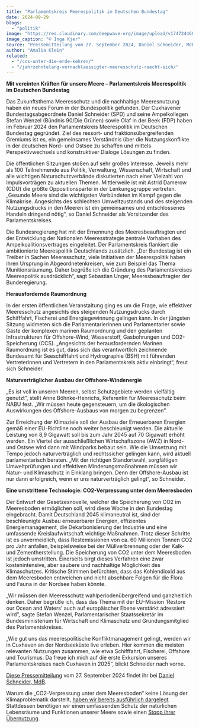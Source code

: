 ```yaml
---
title: "Parlamentskreis Meerespolitik im Deutschen Bundestag"
date: 2024-09-29
blogs: 
  - "politik"
image: "https://res.cloudinary.com/deepwave-org/image/upload/v1747244607/deepwave.org/Parlamentskreis_Meerespolitikc-Inga-Kjer-5.jpg"
image_caption: "© Inga Kjer"
source: "Pressemitteilung vom 27. September 2024, Daniel Schneider, MdB"
author: "Amalia Klein"
related: 
  - "/ccs-unter-die-erde-kehren/"
  - "/jahrzehntelang-vernachlaessigter-meeresschutz-raecht-sich/"
---
```


**Mit vereinten Kräften für unsere Meere – Parlamentskreis Meerespolitik im Deutschen Bundestag**

Das Zukunftsthema Meeresschutz und die nachhaltige Meeresnutzung haben ein neues Forum in der Bundespolitik gefunden. Der Cuxhavener Bundestagsabgeordnete Daniel Schneider (SPD) und seine Ampelkollegen Stefan Wenzel (Bündnis 90/Die Grünen) sowie Olaf in der Beek (FDP) haben im Februar 2024 den Parlamentskreis Meerespolitik im Deutschen Bundestag gegründet. Ziel des ressort- und fraktionsübergreifenden Gremiums ist es, ein gemeinsames Verständnis über die Nutzungskonflikte in der deutschen Nord- und Ostsee zu schaffen und mittels Perspektivwechsels und konstruktiver Dialoge Lösungen zu finden.

Die öffentlichen Sitzungen stoßen auf sehr großes Interesse. Jeweils mehr als 100 Teilnehmende aus Politik, Verwaltung, Wissenschaft, Wirtschaft und alle wichtigen Naturschutzverbände diskutierten nach einer Vielzahl von Impulsvorträgen zu aktuellen Themen. Mittlerweile ist mit Astrid Damerow (CDU) die größte Oppositionspartei in der Lenkungsgruppe vertreten. „Gesunde Meere sind die wichtigsten Verbündeten im Kampf gegen die Klimakrise. Angesichts des schlechten Umweltzustands und des steigenden Nutzungsdrucks in den Meeren ist ein gemeinsames und entschlossenes Handeln dringend nötig“, so Daniel Schneider als Vorsitzender des Parlamentskreises.

Die Bundesregierung hat mit der Ernennung des Meeresbeauftragten und der Entwicklung der Nationalen Meeresstrategie zentrale Vorhaben des Ampelkoalitionsvertrages eingeleitet. Der Parlamentskreis flankiert die ambitionierte Meerespolitik Deutschlands zusätzlich. „Der Bundestag ist ein Treiber in Sachen Meeresschutz, viele Initiativen der Meerespolitik haben ihren Ursprung in Abgeordnetenkreisen, wie zum Beispiel das Thema Munitionsräumung. Daher begrüße ich die Gründung des Parlamentskreises Meerespolitik ausdrücklich“, sagt Sebastian Unger, Meeresbeauftragter der Bunderegierung.

**Herausfordernde Raumordnung**

In der ersten öffentlichen Veranstaltung ging es um die Frage, wie effektiver Meeresschutz angesichts des steigenden Nutzungsdrucks durch Schifffahrt, Fischerei und Energiegewinnung gelingen kann. In der jüngsten Sitzung widmeten sich die Parlamentarierinnen und Parlamentarier sowie Gäste der komplexen marinen Raumordnung und den geplanten Infrastrukturen für Offshore-Wind, Wasserstoff, Gasbohrungen und CO2-Speicherung (CCS). „Angesichts der herausfordernden Marinen Raumordnung ist es gut, dass sich das verantwortlich zeichnende Bundesamt für Seeschifffahrt und Hydrographie (BSH) mit führenden Vertreterinnen und Vertretern in den Parlamentskreis aktiv einbringt“, freut sich Schneider.

**Naturverträglicher Ausbau der Offshore-Windenergie**

„Es ist voll in unseren Meeren, selbst Schutzgebiete werden vielfältig genutzt”, stellt Anne Böhnke-Henrichs, Referentin für Meeresschutz beim NABU fest. „Wir müssen heute gegensteuern, um die ökologischen Auswirkungen des Offshore-Ausbaus von morgen zu begrenzen”.

Zur Erreichung der Klimaziele soll der Ausbau der Erneuerbaren Energien gemäß einer EU-Richtline noch weiter beschleunigt werden. Die aktuelle Leistung von 8,9 Gigawatt soll bis zum Jahr 2045 auf 70 Gigawatt erhöht werden. Ein Viertel der ausschließlichen Wirtschaftszone (AWZ) in Nord- und Ostsee wird dann mit Windparks bebaut sein. Wie die Umsetzung mit Tempo jedoch naturverträglich und rechtssicher gelingen kann, wird aktuell parlamentarisch beraten. „Mit der richtigen Standortwahl, sorgfältigen Umweltprüfungen und effektiven Minderungsmaßnahmen müssen wir Natur- und Klimaschutz in Einklang bringen. Denn der Offshore-Ausbau ist nur dann erfolgreich, wenn er uns naturverträglich gelingt“, so Schneider.

**Eine umstrittene Technologie: CO2-Verpressung unter dem Meeresboden**

Der Entwurf der Gesetzesnovelle, welcher die Speicherung von CO2 im Meeresboden ermöglichen soll, wird diese Woche in den Bundestag eingebracht. Damit Deutschland 2045 klimaneutral ist, sind der beschleunigte Ausbau erneuerbarer Energien, effizientes Energiemanagement, die Dekarbonisierung der Industrie und eine umfassende Kreislaufwirtschaft wichtige Maßnahmen. Trotz dieser Schritte ist es unvermeidlich, dass Restemissionen von ca. 60 Millionen Tonnen CO2 pro Jahr anfallen, beispielsweise bei der Müllverbrennung oder der Kalk- und Zementherstellung. Die Speicherung von CO2 unter dem Meeresboden ist jedoch umstritten. Einerseits birgt dieses Verfahren eine zwar kostenintensive, aber saubere und nachhaltige Möglichkeit des Klimaschutzes. Kritische Stimmen befürchten, dass das Kohlendioxid aus dem Meeresboden entweichen und nicht absehbare Folgen für die Flora und Fauna in der Nordsee haben könnte.

„Wir müssen den Meeresschutz wahlperiodenübergreifend und ganzheitlich denken. Daher begrüße ich, dass das Thema mit der EU-Mission ‘Restore our Ocean and Waters’ auch auf europäischer Ebene verstärkt adressiert wird”, sagte Stefan Wenzel, Parlamentarischer Staatssekretär im Bundesministerium für Wirtschaft und Klimaschutz und Gründungsmitglied des Parlamentskreises.

„Wie gut uns das meerespolitische Konfliktmanagement gelingt, werden wir in Cuxhaven an der Nordseeküste live erleben. Hier kommen die meisten relevanten Nutzungen zusammen, wie etwa Schifffahrt, Fischerei, Offshore und Tourismus. Da freue ich mich auf die erste Exkursion unseres Parlamentskreises nach Cuxhaven in 2025“, blickt Schneider nach vorne.

[Diese Pressemitteilung](https://www.schneider-cuxhaven.de/presse/mit-vereinten-kr%C3%A4ften-f%C3%BCr-unsere-meere) vom 27. September 2024 findet ihr bei [Daniel Schneider, MdB](https://www.schneider-cuxhaven.de/).

Warum die „CO2-Verpressung unter dem Meeresboden“ keine Lösung der Klimaproblematik darstellt, [haben wir bereits ausführlich dargelegt](https://www.deepwave.org/ccs-unter-die-erde-kehren/). Stattdessen benötigen wir einen umfassenden Schutz der natürlichen Lebensräume und Funktionen unserer Meere sowie einen [Stopp ihrer Übernutzung](https://www.deepwave.org/jahrzehntelang-vernachlaessigter-meeresschutz-raecht-sich/).
